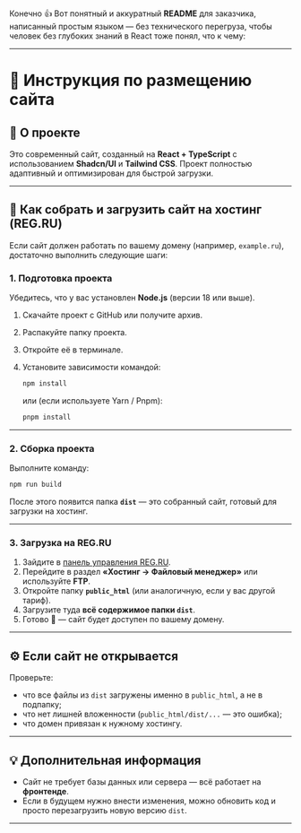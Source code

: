 Конечно 👍 Вот понятный и аккуратный **README** для заказчика, написанный простым языком — без технического перегруза, чтобы человек без глубоких знаний в React тоже понял, что к чему:

---

# 📘 Инструкция по размещению сайта

## 🧩 О проекте

Это современный сайт, созданный на **React + TypeScript** с использованием **Shadcn/UI** и **Tailwind CSS**.
Проект полностью адаптивный и оптимизирован для быстрой загрузки.

---

## 🚀 Как собрать и загрузить сайт на хостинг (REG.RU)

Если сайт должен работать по вашему домену (например, `example.ru`), достаточно выполнить следующие шаги:

### 1. Подготовка проекта

Убедитесь, что у вас установлен **Node.js** (версии 18 или выше).

1. Скачайте проект с GitHub или получите архив.
2. Распакуйте папку проекта.
3. Откройте её в терминале.
4. Установите зависимости командой:

   ```bash
   npm install
   ```

   или (если используете Yarn / Pnpm):

   ```bash
   pnpm install
   ```

---

### 2. Сборка проекта

Выполните команду:

```bash
npm run build
```

После этого появится папка **`dist`** — это собранный сайт, готовый для загрузки на хостинг.

---

### 3. Загрузка на REG.RU

1. Зайдите в [панель управления REG.RU](https://reg.ru).
2. Перейдите в раздел **«Хостинг → Файловый менеджер»** или используйте **FTP**.
3. Откройте папку **`public_html`** (или аналогичную, если у вас другой тариф).
4. Загрузите туда **всё содержимое папки `dist`**.
5. Готово 🎉 — сайт будет доступен по вашему домену.

---

## ⚙️ Если сайт не открывается

Проверьте:

* что все файлы из `dist` загружены именно в `public_html`, а не в подпапку;
* что нет лишней вложенности (`public_html/dist/...` — это ошибка);
* что домен привязан к нужному хостингу.

---

## 💡 Дополнительная информация

* Сайт не требует базы данных или сервера — всё работает на **фронтенде**.
* Если в будущем нужно внести изменения, можно обновить код и просто перезагрузить новую версию `dist`.

---
